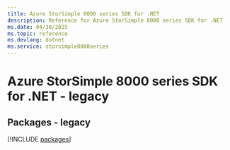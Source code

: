 ```yaml
---
title: Azure StorSimple 8000 series SDK for .NET
description: Reference for Azure StorSimple 8000 series SDK for .NET
ms.date: 04/30/2025
ms.topic: reference
ms.devlang: dotnet
ms.service: storsimple8000series
---
```

# Azure StorSimple 8000 series SDK for .NET - legacy
## Packages - legacy
[!INCLUDE [packages](storsimple-8000-series-index.md)]